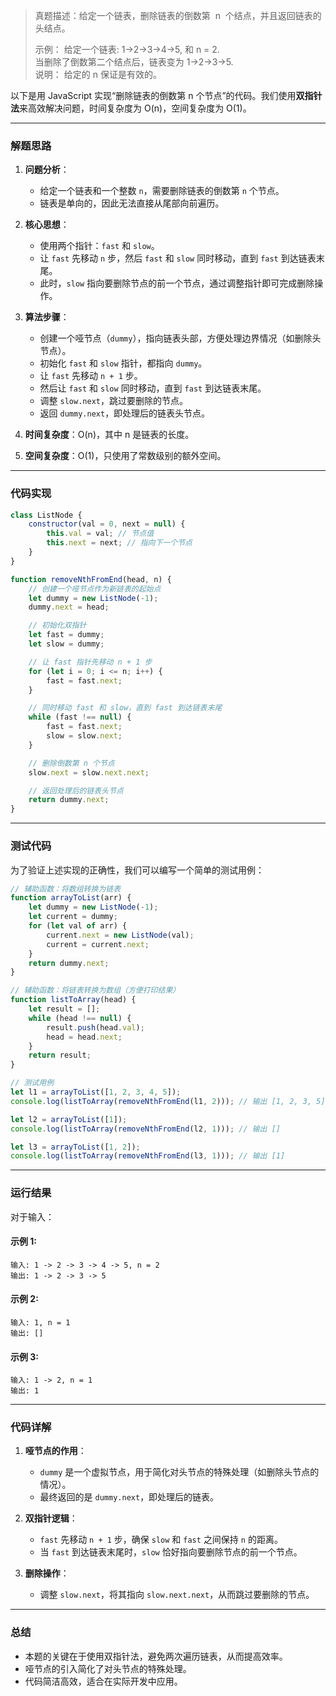 
> 真题描述：给定一个链表，删除链表的倒数第  n  个结点，并且返回链表的头结点。
>
> 示例：
> 	给定一个链表: 1->2->3->4->5, 和 n = 2.  
> 	当删除了倒数第二个结点后，链表变为 1->2->3->5.  
> 说明：
> 	给定的 n 保证是有效的。

以下是用 JavaScript 实现“删除链表的倒数第 n 个节点”的代码。我们使用**双指针法**来高效解决问题，时间复杂度为 O(n)，空间复杂度为 O(1)。

---

### 解题思路

1. **问题分析**：
   - 给定一个链表和一个整数 `n`，需要删除链表的倒数第 `n` 个节点。
   - 链表是单向的，因此无法直接从尾部向前遍历。

2. **核心思想**：
   - 使用两个指针：`fast` 和 `slow`。
   - 让 `fast` 先移动 `n` 步，然后 `fast` 和 `slow` 同时移动，直到 `fast` 到达链表末尾。
   - 此时，`slow` 指向要删除节点的前一个节点，通过调整指针即可完成删除操作。

3. **算法步骤**：
   - 创建一个哑节点（`dummy`），指向链表头部，方便处理边界情况（如删除头节点）。
   - 初始化 `fast` 和 `slow` 指针，都指向 `dummy`。
   - 让 `fast` 先移动 `n + 1` 步。
   - 然后让 `fast` 和 `slow` 同时移动，直到 `fast` 到达链表末尾。
   - 调整 `slow.next`，跳过要删除的节点。
   - 返回 `dummy.next`，即处理后的链表头节点。

4. **时间复杂度**：O(n)，其中 n 是链表的长度。
5. **空间复杂度**：O(1)，只使用了常数级别的额外空间。

---

### 代码实现

```javascript
class ListNode {
    constructor(val = 0, next = null) {
        this.val = val; // 节点值
        this.next = next; // 指向下一个节点
    }
}

function removeNthFromEnd(head, n) {
    // 创建一个哑节点作为新链表的起始点
    let dummy = new ListNode(-1);
    dummy.next = head;

    // 初始化双指针
    let fast = dummy;
    let slow = dummy;

    // 让 fast 指针先移动 n + 1 步
    for (let i = 0; i <= n; i++) {
        fast = fast.next;
    }

    // 同时移动 fast 和 slow，直到 fast 到达链表末尾
    while (fast !== null) {
        fast = fast.next;
        slow = slow.next;
    }

    // 删除倒数第 n 个节点
    slow.next = slow.next.next;

    // 返回处理后的链表头节点
    return dummy.next;
}
```

---

### 测试代码

为了验证上述实现的正确性，我们可以编写一个简单的测试用例：

```javascript
// 辅助函数：将数组转换为链表
function arrayToList(arr) {
    let dummy = new ListNode(-1);
    let current = dummy;
    for (let val of arr) {
        current.next = new ListNode(val);
        current = current.next;
    }
    return dummy.next;
}

// 辅助函数：将链表转换为数组（方便打印结果）
function listToArray(head) {
    let result = [];
    while (head !== null) {
        result.push(head.val);
        head = head.next;
    }
    return result;
}

// 测试用例
let l1 = arrayToList([1, 2, 3, 4, 5]);
console.log(listToArray(removeNthFromEnd(l1, 2))); // 输出 [1, 2, 3, 5]

let l2 = arrayToList([1]);
console.log(listToArray(removeNthFromEnd(l2, 1))); // 输出 []

let l3 = arrayToList([1, 2]);
console.log(listToArray(removeNthFromEnd(l3, 1))); // 输出 [1]
```

---

### 运行结果

对于输入：
#### 示例 1:
```plaintext
输入: 1 -> 2 -> 3 -> 4 -> 5, n = 2
输出: 1 -> 2 -> 3 -> 5
```

#### 示例 2:
```plaintext
输入: 1, n = 1
输出: []
```

#### 示例 3:
```plaintext
输入: 1 -> 2, n = 1
输出: 1
```

---

### 代码详解

1. **哑节点的作用**：
   - `dummy` 是一个虚拟节点，用于简化对头节点的特殊处理（如删除头节点的情况）。
   - 最终返回的是 `dummy.next`，即处理后的链表。

2. **双指针逻辑**：
   - `fast` 先移动 `n + 1` 步，确保 `slow` 和 `fast` 之间保持 `n` 的距离。
   - 当 `fast` 到达链表末尾时，`slow` 恰好指向要删除节点的前一个节点。

3. **删除操作**：
   - 调整 `slow.next`，将其指向 `slow.next.next`，从而跳过要删除的节点。

---

### 总结

- 本题的关键在于使用双指针法，避免两次遍历链表，从而提高效率。
- 哑节点的引入简化了对头节点的特殊处理。
- 代码简洁高效，适合在实际开发中应用。